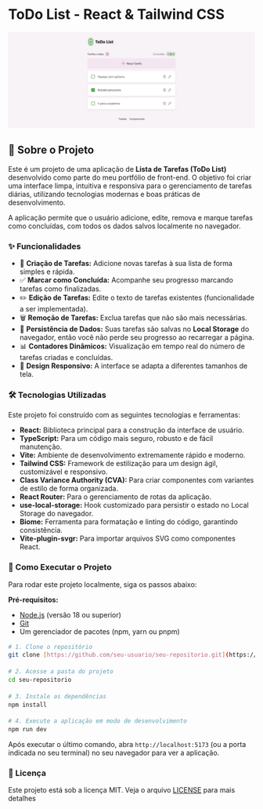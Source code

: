 # ToDo List - React & Tailwind CSS

![Demonstração do ToDo List](ToDo.jpg)

## 📖 Sobre o Projeto

Este é um projeto de uma aplicação de **Lista de Tarefas (ToDo List)** desenvolvido como parte do meu portfólio de front-end. O objetivo foi criar uma interface limpa, intuitiva e responsiva para o gerenciamento de tarefas diárias, utilizando tecnologias modernas e boas práticas de desenvolvimento.

A aplicação permite que o usuário adicione, edite, remova e marque tarefas como concluídas, com todos os dados salvos localmente no navegador.

### ✨ Funcionalidades

-   📝 **Criação de Tarefas:** Adicione novas tarefas à sua lista de forma simples e rápida.
-   ✅ **Marcar como Concluída:** Acompanhe seu progresso marcando tarefas como finalizadas.
-   ✏️ **Edição de Tarefas:** Edite o texto de tarefas existentes (funcionalidade a ser implementada).
-   🗑️ **Remoção de Tarefas:** Exclua tarefas que não são mais necessárias.
-   💾 **Persistência de Dados:** Suas tarefas são salvas no **Local Storage** do navegador, então você não perde seu progresso ao recarregar a página.
-   📊 **Contadores Dinâmicos:** Visualização em tempo real do número de tarefas criadas e concluídas.
-   🎨 **Design Responsivo:** A interface se adapta a diferentes tamanhos de tela.

### 🛠️ Tecnologias Utilizadas

Este projeto foi construído com as seguintes tecnologias e ferramentas:

-   **React:** Biblioteca principal para a construção da interface de usuário.
-   **TypeScript:** Para um código mais seguro, robusto e de fácil manutenção.
-   **Vite:** Ambiente de desenvolvimento extremamente rápido e moderno.
-   **Tailwind CSS:** Framework de estilização para um design ágil, customizável e responsivo.
-   **Class Variance Authority (CVA):** Para criar componentes com variantes de estilo de forma organizada.
-   **React Router:** Para o gerenciamento de rotas da aplicação.
-   **use-local-storage:** Hook customizado para persistir o estado no Local Storage do navegador.
-   **Biome:** Ferramenta para formatação e linting do código, garantindo consistência.
-   **Vite-plugin-svgr:** Para importar arquivos SVG como componentes React.

### 🚀 Como Executar o Projeto

Para rodar este projeto localmente, siga os passos abaixo:

**Pré-requisitos:**
-   [Node.js](https://nodejs.org/en/) (versão 18 ou superior)
-   [Git](https://git-scm.com/)
-   Um gerenciador de pacotes (npm, yarn ou pnpm)

```bash
# 1. Clone o repositório
git clone [https://github.com/seu-usuario/seu-repositorio.git](https://github.com/seu-usuario/seu-repositorio.git)

# 2. Acesse a pasta do projeto
cd seu-repositorio

# 3. Instale as dependências
npm install

# 4. Execute a aplicação em modo de desenvolvimento
npm run dev
```

Após executar o último comando, abra `http://localhost:5173` (ou a porta indicada no seu terminal) no seu navegador para ver a aplicação.

### 📄 Licença

Este projeto está sob a licença MIT. Veja o arquivo [LICENSE](LICENSE) para mais detalhes
